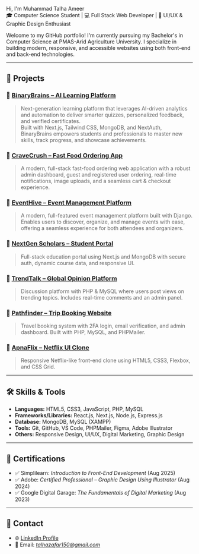 Hi, I'm Muhammad Talha Ameer  
🎓 Computer Science Student | 💻 Full Stack Web Developer | 🎨 UI/UX & Graphic Design Enthusiast

Welcome to my GitHub portfolio! I'm currently pursuing my Bachelor's in Computer Science at PMAS-Arid Agriculture University. I specialize in building modern, responsive, and accessible websites using both front-end and back-end technologies.

---

## 💼 Projects

### 🔹 [BinaryBrains – AI Learning Platform](https://binarybrainsapp.vercel.app)
> Next-generation learning platform that leverages AI-driven analytics and automation to deliver smarter quizzes, personalized feedback, and verified certificates.  
> Built with Next.js, Tailwind CSS, MongoDB, and NextAuth, BinaryBrains empowers students and professionals to master new skills, track progress, and showcase achievements.

### 🔹 [CraveCrush – Fast Food Ordering App](https://cravecrush.vercel.app)
> A modern, full-stack fast-food ordering web application with a robust admin dashboard, guest and registered user ordering, real-time notifications, image uploads, and a seamless cart & checkout experience.

### 🔹 [EventHive – Event Management Platform](http://talhaameeroffical.pythonanywhere.com)
> A modern, full-featured event management platform built with Django.  
> Enables users to discover, organize, and manage events with ease, offering a seamless experience for both attendees and organizers.

### 🔹 [NextGen Scholars – Student Portal](https://nextgenscholars.vercel.app/)
> Full-stack education portal using Next.js and MongoDB with secure auth, dynamic course data, and responsive UI.

### 🔹 [TrendTalk – Global Opinion Platform](https://trendtalk.lovestoblog.com)
> Discussion platform with PHP & MySQL where users post views on trending topics. Includes real-time comments and an admin panel.

### 🔹 [Pathfinder – Trip Booking Website](https://goodforyou.infinityfreeapp.com)
> Travel booking system with 2FA login, email verification, and admin dashboard. Built with PHP, MySQL, and PHPMailer.

### 🔹 [ApnaFlix – Netflix UI Clone](https://projectbytalha.great-site.net/?i=3)
> Responsive Netflix-like front-end clone using HTML5, CSS3, Flexbox, and CSS Grid.

---


## 🛠️ Skills & Tools

- **Languages:** HTML5, CSS3, JavaScript, PHP, MySQL
- **Frameworks/Libraries:** React.js, Next.js, Node.js, Express.js
- **Database:** MongoDB, MySQL (XAMPP)
- **Tools:** Git, GitHub, VS Code, PHPMailer, Figma, Adobe Illustrator
- **Others:** Responsive Design, UI/UX, Digital Marketing, Graphic Design

---

## 📜 Certifications

- ✅ Simplilearn: *Introduction to Front-End Development* (Aug 2025)
- ✅ Adobe: *Certified Professional – Graphic Design Using Illustrator* (Aug 2024)
- ✅ Google Digital Garage: *The Fundamentals of Digital Marketing* (Aug 2023)

---

## 🔗 Contact

- 🌐 [LinkedIn Profile](https://www.linkedin.com/in/muhammad-talha-ameer-8ab373375)
- 📧 Email: *talhazafar150@gmail.com*

